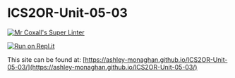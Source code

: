 # ICS2OR-Unit-05-03

[![Mr Coxall's Super Linter](https://github.com/ashley-monaghan/ICS2OR-Unit-05-03/workflows/Mr%20Coxall's%20Super%20Linter/badge.svg)](https://github.com/ashley-monaghan/ICS2OR-Unit-05-03/actions)

[![Run on Repl.it](https://repl.it/badge/github/ashley-monaghan/ICS2OR-Unit-05-03)](https://repl.it/github/ashley-monaghan/ICS2OR-Unit-05-03)

This site can be found at: [https://ashley-monaghan.github.io/ICS2OR-Unit-05-03/](https://ashley-monaghan.github.io/ICS2OR-Unit-05-03/)
